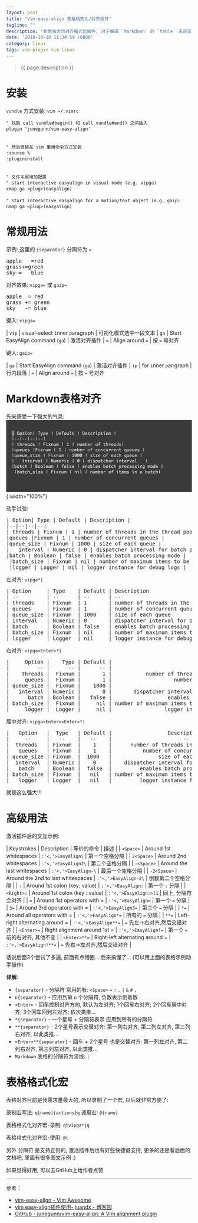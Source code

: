```yaml
---
layout: post
title: "Vim-easy-align 表格格式化/对齐插件"
tagline: ""
description: "非常强大的对齐格式化插件; 对于编辑 `Markdown` 的 `table` 来说简直就是量身定制神器 <br>支持的分隔符: `<Space>` `=` `:` `.` `|` `&` `#` `,`"
date: '2018-10-18 11:34:59 +0800'
category: linux
tags: vim-plugin vim linux
---
```

> {{ page.description }}

# 安装
`vundle` 方式安装: `vim ~/.vimrc`

```vim
" 找到 call vundle#begin() 和 call vundle#end() 之间插入 
plugin 'junegunn/vim-easy-align'


" 然后直接在 vim 里用命令方式安装
:source %
:plugininstall


" 文件末尾增加配置
" start interactive easyalign in visual mode (e.g. vipga)
xmap ga <plug>(easyalign)

" start interactive easyalign for a motion/text object (e.g. gaip)
nmap ga <plug>(easyalign)
```

# 常规用法
示例: 这里的 `{separator}` 分隔符为 `=`

<pre>
apple   =red
grass+=green
sky-=   blue
</pre>

对齐效果: `vipga=` 或 `gaip=`
<pre>
apple  = red
grass += green
sky   -= blue
</pre>

键入: `vipga=`

| `vip` | `v`isual-select `i`nner `p`aragraph | 可视化模式选中一段文本
| `ga`  | Start EasyAlign command (`ga`)      | 激活对齐插件
| `=`   | Align around `=`                    | 按 `=` 号对齐

键入: `gaip=`

| `ga` | Start EasyAlign command (`ga`) | 激活对齐插件
| `ip` | for `i`nner `p`ar:graph        | 行内段落
| `=`  | Align around `=`               | 按 `=` 号对齐

# Markdown表格对齐

先来感受一下强大的气息:
![Table对齐](https://raw.githubusercontent.com/junegunn/i/master/easy-align/tables.gif){:width="100%"}

动手试验:
<pre>
| Option| Type | Default | Description |
|--|--|--|--|
| threads | Fixnum | 1 | number of threads in the thread pool |
|queues |Fixnum | 1 | number of concurrent queues |
|queue_size | Fixnum | 1000 | size of each queue |
|   interval | Numeric | 0 | dispatcher interval for batch processing |
|batch | Boolean | false | enables batch processing mode |
 |batch_size | Fixnum | nil | number of maximum items to be assigned at once |
 |logger | Logger | nil | logger instance for debug logs |
</pre>

左对齐: `vipga*|`
<pre>
| Option     | Type    | Default | Description                                    |
| --         | --      | --      | --                                             |
| threads    | Fixnum  | 1       | number of threads in the thread pool           |
| queues     | Fixnum  | 1       | number of concurrent queues                    |
| queue_size | Fixnum  | 1000    | size of each queue                             |
| interval   | Numeric | 0       | dispatcher interval for batch processing       |
| batch      | Boolean | false   | enables batch processing mode                  |
| batch_size | Fixnum  | nil     | number of maximum items to be assigned at once |
| logger     | Logger  | nil     | logger instance for debug logs                 |
</pre>

右对齐: `vipga<Enter>*|`
<pre>
|     Option |    Type | Default |                                    Description |
|         -- |      -- |      -- |                                             -- |
|    threads |  Fixnum |       1 |           number of threads in the thread pool |
|     queues |  Fixnum |       1 |                    number of concurrent queues |
| queue_size |  Fixnum |    1000 |                             size of each queue |
|   interval | Numeric |       0 |       dispatcher interval for batch processing |
|      batch | Boolean |   false |                  enables batch processing mode |
| batch_size |  Fixnum |     nil | number of maximum items to be assigned at once |
|     logger |  Logger |     nil |                 logger instance for debug logs |
</pre>

居中对齐: `vipga<Enter><Enter>*|`
<pre>
|   Option   |  Type   | Default |                  Description                   |
|     --     |   --    |   --    |                       --                       |
|  threads   | Fixnum  |    1    |      number of threads in the thread pool      |
|   queues   | Fixnum  |    1    |          number of concurrent queues           |
| queue_size | Fixnum  |  1000   |               size of each queue               |
|  interval  | Numeric |    0    |    dispatcher interval for batch processing    |
|   batch    | Boolean |  false  |         enables batch processing mode          |
| batch_size | Fixnum  |   nil   | number of maximum items to be assigned at once |
|   logger   | Logger  |   nil   |         logger instance for debug logs         |
</pre>

就是这么强大!!!

# 高级用法
激活插件后的交互示例:

| Keystrokes   | Description                        | 等价的命令            | 描述                            |
| `<Space>`    | Around 1st whitespaces             | `:'<,'>EasyAlign\`    | 第一个空格分隔                  |
| `2<Space>`   | Around 2nd whitespaces             | `:'<,'>EasyAlign2\`   | 第二个空格分隔                  |
| `-<Space>`   | Around the last whitespaces        | `:'<,'>EasyAlign-\`   | 最后一个空格分隔                |
| `-2<Space>`  | Around the 2nd to last whitespaces | `:'<,'>EasyAlign-2\`  | 倒数第二个空格分隔              |
| `:`          | Around 1st colon (key: value)      | `:'<,'>EasyAlign:`    | 第一个 `:` 分隔                 |
| `<Right>:`   | Around 1st colon (key : value)     | `:'<,'>EasyAlign:>l1` | 同上, 分隔符会对齐              |
| `=`          | Around 1st operators with =        | `:'<,'>EasyAlign=`    | 第一个 `=` 分隔                 |
| `3=`         | Around 3rd operators with =        | `:'<,'>EasyAlign3=`   | 第三个 `=` 分隔                 |
| `*=`         | Around all operators with =        | `:'<,'>EasyAlign*=`   | 所有的 `=` 分隔                 |
| `**=`        | Left-right alternating around =    | `:'<,'>EasyAlign**=`  | `=` 先左->右对齐,然后交错对齐   |
| `<Enter>=`   | Right alignment around 1st =       | `:'<,'>EasyAlign!=`   | 第一个 `=` 前的右对齐, 其他不变 |
| `<Enter>**=` | Right-left alternating around =    | `:'<,'>EasyAlign!**=` | `=` 先右->左对齐,然后交错对齐   |

话说后面3个尝试了多遍, 前面有点懵圈... 后来搞懂了... (可以用上面的表格示例动手操作)

**详解**:
- `{separator}` - 分隔符  常用的有: `<Space>` `=` `:` `.` `|` `&` `#` `,` 
- `n{separator}` - 应用到第 `n` 个分隔符, 负数表示倒着数
- `<Enter>` - 回车控制对齐方向, 默认为左对齐; 1个回车右对齐; 2个回车居中对齐; 3个回车回到左对齐; 依次类推...
- `*{separator}` - 一个星号 + 分隔符表示 应用到所有的分隔符
- `**{separator}` - 2个星号表示交替对齐: 第一列右对齐, 第二列左对齐, 第三列右对齐, 以此类推...
- `<Enter>**{separator}` - 回车 + 2个星号 也是交替对齐: 第一列左对齐, 第二列右对齐, 第三列左对齐, 以此类推...
- `Markdown` 表格的分隔符为竖线: `|` 

# 表格格式化宏
表格对齐目前是我需求量最大的, 所以录制了一个宏, 以后就非常方便了: 

<span class="red">录制宏写法</span>: `q[name]{actions}q`   调用宏: `@[name]`

<span class="red">表格格式化对齐宏-录制</span>: `qtvipga*|q`

<span class="red">表格格式化对齐宏-使用</span>: `@t`

另外 分隔符 是支持正则的, 激活插件后也有好些快捷键支持, 更多的还是看后面的文档吧, 里面有很多图文示例 :) 

如果觉得好用, 可以去GitHub上给作者点赞

---
参考：
- [vim-easy-align - Vim Awesome](https://vimawesome.com/plugin/vim-easy-align)
- [vim easy-align插件使用- juandx - 博客园](https://www.cnblogs.com/juandx/p/5630837.html)
- [GitHub - junegunn/vim-easy-align: A Vim alignment plugin](https://github.com/junegunn/vim-easy-align)

